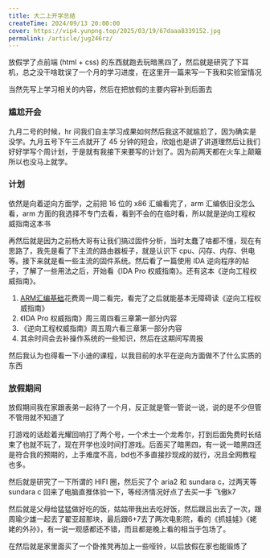 ```yaml
---
title: 大二上开学总结
createTime: 2024/09/13 20:00:00
cover: https://vip4.yunpng.top/2025/03/19/67daaa8339152.jpg
permalink: /article/jug246rz/
---
```

放假学了点前端 (html + css) 的东西就跑去玩暗黑四了，然后就是研究了下耳机，总之没干啥耽误了一个月的学习进度，在这里开一篇来写一下我和实验室情况

当然先写上学习相关的内容，然后在把放假的主要内容补到后面去

### 尴尬开会

九月二号的时候，hr 问我们自主学习成果如何然后我这不就尴尬了，因为确实是没学。九月五号下午三点就开了 45 分钟的短会，欣姐也是讲了讲道理然后让我们好好学写个周计划，于是就有我接下来要写的计划了。因为前两天都在火车上颠簸所以也没马上就学。

### 计划

依然是向着逆向方面学，之前把 16 位的 x86 汇编看完了，arm 汇编依旧没怎么看，arm 方面的我选择不专门去看，看到不会的在临时看，所以就是逆向工程权威指南这本书

再然后就是因为之前杨大哥有让我们搞过固件分析，当时太蠢了啥都不懂，现在有思路了，我先是看了下主流的路由器板子，就是认识下 cpu、闪存、内存、供电等。接下来就是看一些主流的固件系统。然后看了一篇使用 IDA 逆向程序的帖子，了解了一些用法之后，开始看《IDA Pro 权威指南》。还有这本《逆向工程权威指南》。

1. [ARM汇编基础](https://azeria-labs.com/writing-arm-assembly-part-1/)花费周一周二看完，看完了之后就能基本无障碍读《逆向工程权威指南》
2. 《IDA Pro 权威指南》周三周四看三章第一部分内容
3. 《逆向工程权威指南》周五周六看三章第一部分内容
4. 其余时间会去补操作系统的一些知识，然后在这期间写周报

然后我认为也得看一下小迪的课程，以我目前的水平在逆向方面做不了什么实质的东西

### 放假期间

放假期间我在家跟表弟一起待了一个月，反正就是管一管说一说，说的是不少但管不管用就不知道了

打游戏的话趁着光耀回响打了两个号，一个术士一个龙希尔，打到后面免费时长结束了也就不玩了，现在开学也没时间打游戏。后面买了暗黑四，有一说一暗黑四还是符合我的预期的，上手难度不高，bd也不多直接抄现成的就行，况且全网教程也多。

然后就是研究了一下所谓的 HIFI 圈，然后买了个 aria2 和 sundara c，过两天等 sundara c 回来了电脑直推体验一下，等经济情况好点了去买一手 飞傲k7 

然后就是父母给猛猛做好吃的饭，姑姑带我出去吃好饭，然后跟吕出去了一次，跟周瑜少雄一起去了翟亚超那块，最后跟6+7去了两次电影院，看的《抓娃娃》《姥姥的外孙》，有一说一观感都还不错，而且都是晚上看的相当于包场了。

在然后就是家里面买了一个卧推凳再加上一些哑铃，以后放假在家也能锻炼了

